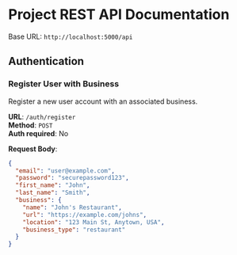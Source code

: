 # Project REST API Documentation

Base URL: `http://localhost:5000/api`

## Authentication

### Register User with Business

Register a new user account with an associated business.

**URL**: `/auth/register`  
**Method**: `POST`  
**Auth required**: No

**Request Body**:
```json
{
  "email": "user@example.com",
  "password": "securepassword123",
  "first_name": "John",
  "last_name": "Smith",
  "business": {
    "name": "John's Restaurant",
    "url": "https://example.com/johns",
    "location": "123 Main St, Anytown, USA",
    "business_type": "restaurant"
  }
}